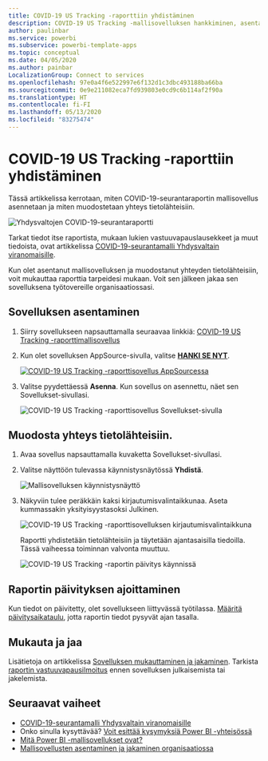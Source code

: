 ```yaml
---
title: COVID-19 US Tracking -raporttiin yhdistäminen
description: COVID-19 US Tracking -mallisovelluksen hankkiminen, asentaminen ja tietoihin yhdistäminen.
author: paulinbar
ms.service: powerbi
ms.subservice: powerbi-template-apps
ms.topic: conceptual
ms.date: 04/05/2020
ms.author: painbar
LocalizationGroup: Connect to services
ms.openlocfilehash: 97e0a4f6e522997e6f132d1c3dbc493188ba66ba
ms.sourcegitcommit: 0e9e211082eca7fd939803e0cd9c6b114af2f90a
ms.translationtype: HT
ms.contentlocale: fi-FI
ms.lasthandoff: 05/13/2020
ms.locfileid: "83275474"
---
```

# <a name="connect-to-the-covid-19-us-tracking-report"></a>COVID-19 US Tracking -raporttiin yhdistäminen
Tässä artikkelissa kerrotaan, miten COVID-19-seurantaraportin mallisovellus asennetaan ja miten muodostetaan yhteys tietolähteisiin.

![Yhdysvaltojen COVID-19-seurantaraportti](media/service-connect-to-covid-19-tracking/service-covid-19-us-tracking-report-title-screen.png)

Tarkat tiedot itse raportista, mukaan lukien vastuuvapauslausekkeet ja muut tiedoista, ovat artikkelissa [COVID-19-seurantamalli Yhdysvaltain viranomaisille](../create-reports/sample-covid-19-us.md).

Kun olet asentanut mallisovelluksen ja muodostanut yhteyden tietolähteisiin, voit mukauttaa raporttia tarpeidesi mukaan. Voit sen jälkeen jakaa sen sovelluksena työtovereille organisaatiossasi.

## <a name="install-the-app"></a>Sovelluksen asentaminen

1. Siirry sovellukseen napsauttamalla seuraavaa linkkiä: [COVID-19 US Tracking -raporttimallisovellus](https://appsource.microsoft.com/en-us/product/power-bi/pbi-contentpacks.covid19ms)

1. Kun olet sovelluksen AppSource-sivulla, valitse [**HANKI SE NYT**](https://appsource.microsoft.com/en-us/product/power-bi/pbi-contentpacks.covid19ms).

    [![COVID-19 US Tracking -raporttisovellus AppSourcessa](media/service-connect-to-covid-19-tracking/service-covid-19-us-tracking-report-appsource-icon.png)](https://appsource.microsoft.com/en-us/product/power-bi/pbi-contentpacks.covid19ms)

1. Valitse pyydettäessä **Asenna**. Kun sovellus on asennettu, näet sen Sovellukset-sivullasi.

   ![COVID-19 US Tracking -raporttisovellus Sovellukset-sivulla](media/service-connect-to-covid-19-tracking/service-covid-19-us-tracking-report-apps-page-icon.png)

## <a name="connect-to-data-sources"></a>Muodosta yhteys tietolähteisiin.

1. Avaa sovellus napsauttamalla kuvaketta Sovellukset-sivullasi.

1. Valitse näyttöön tulevassa käynnistysnäytössä **Yhdistä**.

   ![Mallisovelluksen käynnistysnäyttö](media/service-connect-to-covid-19-tracking/service-covid-19-us-tracking-report-splash-screen.png)

1. Näkyviin tulee peräkkäin kaksi kirjautumisvalintaikkunaa. Aseta kummassakin yksityisyystasoksi Julkinen.

   ![COVID-19 US Tracking -raporttisovelluksen kirjautumisvalintaikkuna](media/service-connect-to-covid-19-tracking/service-covid-19-us-tracking-report-signin-dialog.png)

   Raportti yhdistetään tietolähteisiin ja täytetään ajantasaisilla tiedoilla. Tässä vaiheessa toiminnan valvonta muuttuu.

   ![COVID-19 US Tracking -raportin päivitys käynnissä](media/service-connect-to-covid-19-tracking/service-covid-19-us-tracking-report-refresh-monitor.png)

## <a name="schedule-report-refresh"></a>Raportin päivityksen ajoittaminen

Kun tiedot on päivitetty, olet sovellukseen liittyvässä työtilassa. [Määritä päivitysaikataulu](../connect-data/refresh-scheduled-refresh.md), jotta raportin tiedot pysyvät ajan tasalla.

## <a name="customize-and-share"></a>Mukauta ja jaa

Lisätietoja on artikkelissa [Sovelluksen mukauttaminen ja jakaminen](../connect-data/service-template-apps-install-distribute.md#customize-and-share-the-app). Tarkista [raportin vastuuvapausilmoitus](../create-reports/sample-covid-19-us.md#disclaimers) ennen sovelluksen julkaisemista tai jakelemista.

## <a name="next-steps"></a>Seuraavat vaiheet
* [COVID-19-seurantamalli Yhdysvaltain viranomaisille](../create-reports/sample-covid-19-us.md)
* Onko sinulla kysyttävää? [Voit esittää kysymyksiä Power BI -yhteisössä](https://community.powerbi.com/)
* [Mitä Power BI -mallisovellukset ovat?](../connect-data/service-template-apps-overview.md)
* [Mallisovellusten asentaminen ja jakaminen organisaatiossa](../connect-data/service-template-apps-install-distribute.md)
